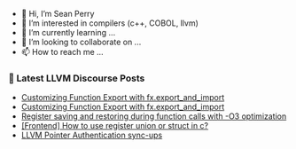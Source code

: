 - 👋 Hi, I’m Sean Perry
- 👀 I’m interested in compilers (c++, COBOL, llvm)
- 🌱 I’m currently learning ...
- 💞️ I’m looking to collaborate on ...
- 📫 How to reach me ...

<!---
s66perry/s66perry is a ✨ special ✨ repository because its `README.md` (this file) appears on your GitHub profile.
You can click the Preview link to take a look at your changes.
--->
### 📕 Latest LLVM Discourse Posts

<!-- DISCOURSE-LLVM:START -->
- [Customizing Function Export with fx.export_and_import](https://discourse.llvm.org/t/customizing-function-export-with-fx-export-and-import/81395#post_2)
- [Customizing Function Export with fx.export_and_import](https://discourse.llvm.org/t/customizing-function-export-with-fx-export-and-import/81395#post_1)
- [Register saving and restoring during function calls with -O3 optimization](https://discourse.llvm.org/t/register-saving-and-restoring-during-function-calls-with-o3-optimization/81394#post_1)
- [[Frontend] How to use register union or struct in c?](https://discourse.llvm.org/t/frontend-how-to-use-register-union-or-struct-in-c/81392#post_1)
- [LLVM Pointer Authentication sync-ups](https://discourse.llvm.org/t/llvm-pointer-authentication-sync-ups/62661?page=2#post_29)
<!-- DISCOURSE-LLVM:END -->
